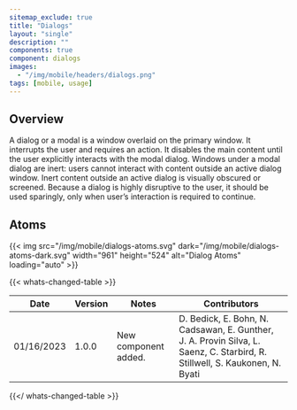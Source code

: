 ```yaml
---
sitemap_exclude: true
title: "Dialogs"
layout: "single"
description: ""
components: true
component: dialogs
images:
  - "/img/mobile/headers/dialogs.png"
tags: [mobile, usage]
---
```

## Overview

A dialog or a modal is a window overlaid on the primary window. It interrupts the user and requires an action. It disables the main content until the user explicitly interacts with the modal dialog. Windows under a modal dialog are inert: users cannot interact with content outside an active dialog window. Inert content outside an active dialog is visually obscured or screened. Because a dialog is highly disruptive to the user, it should be used sparingly, only when user’s interaction is required to continue.

## Atoms

{{< img src="/img/mobile/dialogs-atoms.svg" dark="/img/mobile/dialogs-atoms-dark.svg" width="961" height="524" alt="Dialog Atoms" loading="auto" >}}

{{< whats-changed-table >}}

| Date       | Version | Notes                               | Contributors |
| ---------- | ------- | ----------------------------------- | ------------ |
| 01/16/2023 | 1.0.0   | New component added. | D. Bedick, E. Bohn, N. Cadsawan, E. Gunther, J. A. Provin Silva, L. Saenz, C. Starbird, R. Stillwell, S. Kaukonen, N. Byati   |

{{</ whats-changed-table >}}
